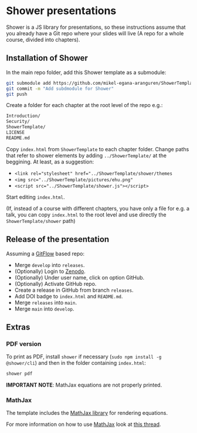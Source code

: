 # Shower presentations

Shower is a JS library for presentations, so these instructions assume that you already have a Git repo where your slides will live (A repo for a whole course, divided into chapters).

## Installation of Shower

In the main repo folder, add this Shower template as a submodule:

```bash
git submodule add https://github.com/mikel-egana-aranguren/ShowerTemplate.git ShowerTemplate
git commit -m "Add subdmodule for Shower"
git push
```

Create a folder for each chapter at the root level of the repo e.g.:

```bash
Introduction/
Security/
ShowerTemplate/
LICENSE
README.md
```

Copy `index.html` from `ShowerTemplate` to each chapter folder. Change paths that refer to shower elements by adding `../ShowerTemplate/` at the beggining. At least, as a suggestion:

* `<link rel="stylesheet" href="../ShowerTemplate/shower/themes`
* `<img src="../ShowerTemplate/pictures/ehu.png"`
* `<script src="../ShowerTemplate/shower.js"></script>`

Start editing `index.html`.

(If, instead of a course with different chapters, you have only a file for e.g. a talk, you can copy `index.html` to the root level and use directly the `ShowerTemplate/shower` path)

## Release of the presentation

Assuming a [GitFlow](https://nvie.com/posts/a-successful-git-branching-model/) based repo:

* Merge `develop` into `releases`.
* (Optionally) Login to [Zenodo](https://zenodo.org/).
* (Optionally) Under user name, click on option GitHub.
* (Optionally) Activate GitHub repo.
* Create a release in GitHub from branch `releases`.
* Add DOI badge to `index.html` and `README.md`.
* Merge `releases` into `main`.
* Merge `main` into `develop`.

## Extras

### PDF version

To print as PDF, install `shower` if necessary (`sudo npm install -g @shower/cli`) and then in the folder containing `index.html`:

```bash
shower pdf
```

**IMPORTANT NOTE**: MathJax equations are not properly printed.

### MathJax

The template includes the [MathJax library](https://www.mathjax.org/) for rendering equations.

For more information on how to use [MathJax](http://docs.mathjax.org/en/latest/) look at [this thread](https://math.meta.stackexchange.com/questions/5020/mathjax-basic-tutorial-and-quick-reference).
